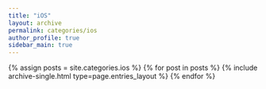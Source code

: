 ```yaml
---
title: "iOS"
layout: archive
permalink: categories/ios
author_profile: true
sidebar_main: true
---
```



{% assign posts = site.categories.ios %}
{% for post in posts %} {% include archive-single.html type=page.entries_layout %} {% endfor %}